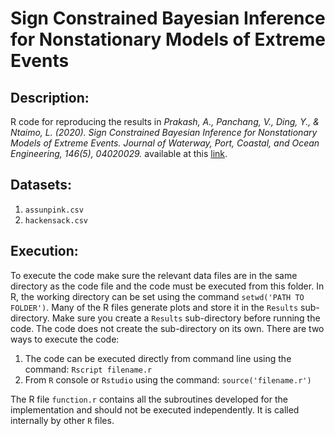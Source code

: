 # Sign Constrained Bayesian Inference for Nonstationary Models of Extreme Events

## Description:
R code for reproducing the results  in 
*Prakash, A., Panchang, V., Ding, Y., & Ntaimo, L. (2020). Sign Constrained Bayesian Inference for Nonstationary Models of Extreme Events. Journal of Waterway, Port, Coastal, and Ocean Engineering, 146(5), 04020029.* available at this [link](https://ascelibrary.org/doi/10.1061/%28ASCE%29WW.1943-5460.0000589).

## Datasets:

1. `assunpink.csv`
2. `hackensack.csv`

## Execution:
To execute the code make sure the relevant data files are in the same directory as the code file and the code must be executed from this folder. In R, the working directory can be set using the command `setwd('PATH TO FOLDER')`. Many of the R files generate plots and store it in the `Results` sub-directory. Make sure you create a `Results` sub-directory before running the code. The code does not create the sub-directory on its own.
There are two ways to execute the code:
1. The code can be executed directly from command line using the command:
`Rscript filename.r`
2. From `R` console or `Rstudio` using the command: `source('filename.r')`

The R file `function.r` contains all the subroutines developed for the implementation and should not be executed independently. It is called internally by other `R` files.


